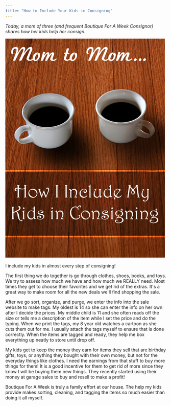 ```yaml
---
title: "How to Include Your Kids in Consigning"
---
```


_Today, a mom of three (and frequent Boutique For A Week Consignor) shares how her kids help her consign._

![](/img/blog/M2M_How_I_Include_My_Kids_In_Consigning.jpg) 

I include my kids in almost every step of consigning!

The first thing we do together is go through clothes, shoes, books, and toys. We try to assess how much we have and how much we REALLY need. Most times they get to choose their favorites and we get rid of the extras. It's a great way to make room for all the new deals we'll find shopping the sale.

After we go sort, organize, and purge, we enter the info into the sale website to make tags. My oldest is 14 so she can enter the info on her own after I decide the prices. My middle child is 11 and she often reads off the size or tells me a description of the item while I set the price and do the typing. When we print the tags, my 8 year old watches a cartoon as she cuts them out for me. I usually attach the tags myself to ensure that is done correctly. When the items are tagged and ready, they help me box everything up neatly to store until drop off.

My kids get to keep the money they earn for items they sell that are birthday gifts, toys, or anything they bought with their own money, but not for the everyday things like clothes. I need the earnings from that stuff to buy more things for them! It is a good incentive for them to get rid of more since they know I will be buying them new things. They recently started using their money at garage sales to buy and resell to make a profit!

Boutique For A Week is truly a family effort at our house. The help my kids provide makes sorting, cleaning, and tagging the items so much easier than doing it all myself.
